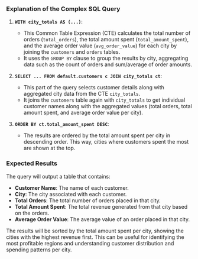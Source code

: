 ### Explanation of the Complex SQL Query

1. **`WITH city_totals AS (...)`**:
   - This Common Table Expression (CTE) calculates the total number of orders (`total_orders`), the total amount spent (`total_amount_spent`), and the average order value (`avg_order_value`) for each city by joining the `customers` and `orders` tables.
   - It uses the `GROUP BY` clause to group the results by city, aggregating data such as the count of orders and sum/average of order amounts.

2. **`SELECT ... FROM default.customers c JOIN city_totals ct`**:
   - This part of the query selects customer details along with aggregated city data from the CTE `city_totals`.
   - It joins the `customers` table again with `city_totals` to get individual customer names along with the aggregated values (total orders, total amount spent, and average order value per city).

3. **`ORDER BY ct.total_amount_spent DESC`**:
   - The results are ordered by the total amount spent per city in descending order. This way, cities where customers spent the most are shown at the top.

### Expected Results

The query will output a table that contains:
- **Customer Name**: The name of each customer.
- **City**: The city associated with each customer.
- **Total Orders**: The total number of orders placed in that city.
- **Total Amount Spent**: The total revenue generated from that city based on the orders.
- **Average Order Value**: The average value of an order placed in that city.

The results will be sorted by the total amount spent per city, showing the cities with the highest revenue first. This can be useful for identifying the most profitable regions and understanding customer distribution and spending patterns per city.